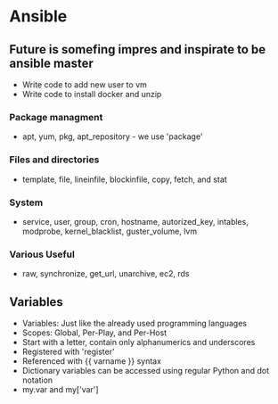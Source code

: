 # Ansible

## Future is somefing impres and inspirate to be ansible master 

* Write code to add new user to vm
* Write code to install docker and unzip

### Package managment

* apt, yum, pkg, apt_repository - we use 'package'

### Files and directories

* template, file, lineinfile, blockinfile, copy, fetch, and stat

### System

* service, user, group, cron, hostname, autorized_key, intables, modprobe, kernel_blacklist, guster_volume, lvm

### Various Useful

* raw, synchronize, get_url, unarchive, ec2, rds

## Variables
* Variables: Just like the already used programming languages
* Scopes: Global, Per-Play, and Per-Host
* Start with a letter, contain only alphanumerics and underscores
* Registered with 'register'
* Referenced with {{ varname }} syntax
* Dictionary variables can be accessed using regular Python and dot notation
* my.var and my['var']